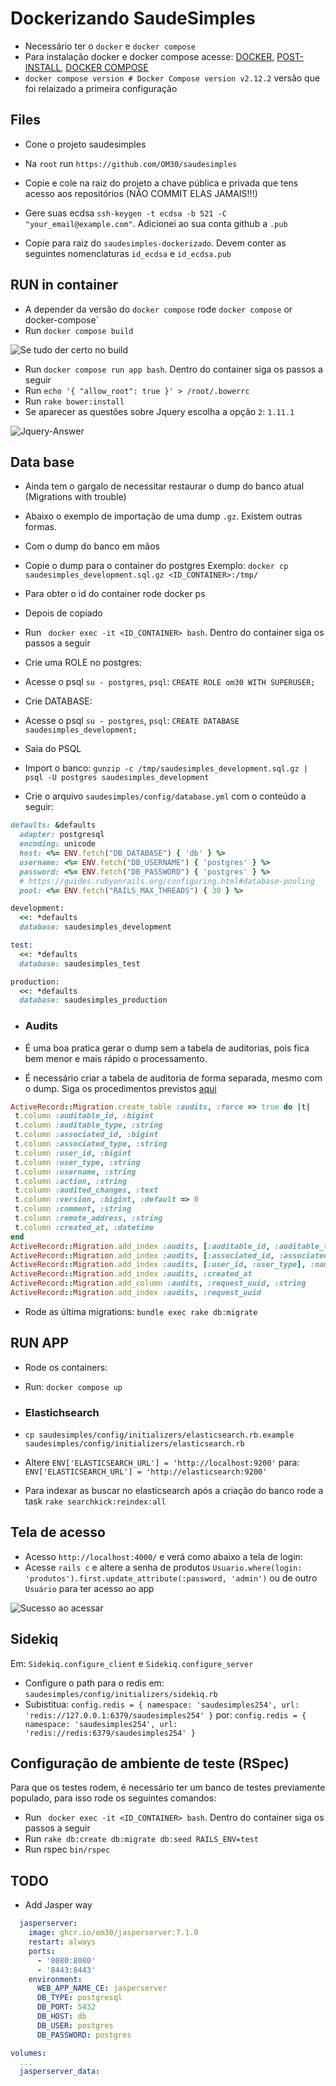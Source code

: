 # Dockerizando SaudeSimples

- Necessário ter o `docker` e `docker compose`
- Para instalação docker e docker compose acesse: [DOCKER](https://docs.docker.com/engine/install/ubuntu/), [POST-INSTALL](https://docs.docker.com/engine/install/linux-postinstall/), [DOCKER COMPOSE](https://docs.docker.com/compose/)
- `docker compose version # Docker Compose version v2.12.2` versão que foi relaizado a primeira configuração

## Files

- Cone o projeto saudesimples
- Na `root` run `https://github.com/OM30/saudesimples`

- Copie e cole na raiz do projeto a chave pública e privada que tens acesso aos repositórios (NÂO COMMIT ELAS JAMAIS!!!)
- Gere suas ecdsa `ssh-keygen -t ecdsa -b 521 -C "your_email@example.com"`. Adicionei ao sua conta github a `.pub`
- Copie para raiz do `saudesimples-dockerizado`. Devem conter as seguintes nomenclaturas `id_ecdsa` e `id_ecdsa.pub`

## RUN in container

 - A depender da versão do `docker compose` rode `docker compose` or ` `docker-compose`
 - Run `docker compose build`

 ![Se tudo der certo no build](docs/images/docker-sucess.png)

 - Run `docker compose run app bash`. Dentro do container siga os passos a seguir
 - Run `echo '{ "allow_root": true }' > /root/.bowerrc`
 - Run `rake bower:install`
 - Se aparecer as questões sobre Jquery escolha a opção `2`: `1.11.1`

 ![Jquery-Answer](docs/images/jquery-ask.png)

## Data base

 - Ainda tem o gargalo de necessitar restaurar o dump do banco atual (Migrations with trouble)

 - Abaixo o exemplo de importação de uma dump `.gz`. Existem outras formas.

 - Com o dump do banco em mãos
 - Copie o dump para o container do postgres Exemplo: `docker cp saudesimples_development.sql.gz <ID_CONTAINER>:/tmp/`
 - Para obter o id do container rode docker ps
 - Depois de copiado

 - Run ` docker exec -it <ID_CONTAINER> bash`. Dentro do container siga os passos a seguir
 - Crie uma ROLE no postgres:
 - Acesse o psql `su - postgres`, `psql`: `CREATE ROLE om30 WITH SUPERUSER;`
 - Crie DATABASE:
 - Acesse o psql `su - postgres`, `psql`: `CREATE DATABASE saudesimples_development;`
 - Saia do PSQL
 - Import o banco: `gunzip -c /tmp/saudesimples_development.sql.gz | psql -U postgres saudesimples_development`

 - Crie o arquivo `saudesimples/config/database.yml` com o conteúdo a seguir:

```ruby
defaults: &defaults
  adapter: postgresql
  encoding: unicode
  host: <%= ENV.fetch("DB_DATABASE") { 'db' } %>
  username: <%= ENV.fetch("DB_USERNAME") { 'postgres' } %>
  password: <%= ENV.fetch("DB_PASSWORD") { 'postgres' } %>
  # https://guides.rubyonrails.org/configuring.html#database-pooling
  pool: <%= ENV.fetch("RAILS_MAX_THREADS") { 30 } %>

development:
  <<: *defaults
  database: saudesimples_development

test:
  <<: *defaults
  database: saudesimples_test

production:
  <<: *defaults
  database: saudesimples_production
```

 - ### Audits

 - É uma boa pratica gerar o dump sem a tabela de auditorias, pois fica bem menor e mais rápido o processamento.

 - É necessário criar a tabela de auditoria de forma separada, mesmo com o dump. Siga os procedimentos previstos [aqui](https://github.com/OM30/saudesimples/wiki/Criar-tabela-Audits)

 ```ruby
 ActiveRecord::Migration.create_table :audits, :force => true do |t|
  t.column :auditable_id, :bigint
  t.column :auditable_type, :string
  t.column :associated_id, :bigint
  t.column :associated_type, :string
  t.column :user_id, :bigint
  t.column :user_type, :string
  t.column :username, :string
  t.column :action, :string
  t.column :audited_changes, :text
  t.column :version, :bigint, :default => 0
  t.column :comment, :string
  t.column :remote_address, :string
  t.column :created_at, :datetime
end
ActiveRecord::Migration.add_index :audits, [:auditable_id, :auditable_type], :name => 'auditable_index'
ActiveRecord::Migration.add_index :audits, [:associated_id, :associated_type], :name => 'associated_index'
ActiveRecord::Migration.add_index :audits, [:user_id, :user_type], :name => 'user_index'
ActiveRecord::Migration.add_index :audits, :created_at
ActiveRecord::Migration.add_column :audits, :request_uuid, :string
ActiveRecord::Migration.add_index :audits, :request_uuid
 ```

 - Rode as última migrations: `bundle exec rake db:migrate`

## RUN APP

 - Rode os containers:
 - Run: `docker compose up`
 - ### Elastichsearch

 - `cp saudesimples/config/initializers/elasticsearch.rb.example saudesimples/config/initializers/elasticsearch.rb`
 - Altere `ENV['ELASTICSEARCH_URL'] = 'http://localhost:9200'` para: `ENV['ELASTICSEARCH_URL'] = 'http://elasticsearch:9200'`
 - Para indexar as buscar no elasticsearch após a criação do banco rode a task `rake searchkick:reindex:all`

 ## Tela de acesso

 - Acesso `http://localhost:4000/` e verá como abaixo a tela de login:
 - Acesse `rails c` e altere a senha de produtos `Usuario.where(login: 'produtos').first.update_attribute(:password, 'admin')` ou de outro `Usuário` para ter acesso ao app

 ![Sucesso ao acessar](docs/images/login-success.png)

 ## Sidekiq

 Em: `Sidekiq.configure_client` e `Sidekiq.configure_server`
 - Configure o path para o redis em: `saudesimples/config/initializers/sidekiq.rb`
 - Subistitua: `config.redis = { namespace: 'saudesimples254', url: 'redis://127.0.0.1:6379/saudesimples254' }` por:
 `config.redis = { namespace: 'saudesimples254', url: 'redis://redis:6379/saudesimples254' }`


## Configuração de ambiente de teste (RSpec)

Para que os testes rodem, é necessário ter um banco de testes previamente populado, para isso rode os seguintes
comandos:

- Run ` docker exec -it <ID_CONTAINER> bash`. Dentro do container siga os passos a seguir
- Run `rake db:create db:migrate db:seed RAILS_ENV=test`
- Run rspec `bin/rspec`


## TODO

- Add Jasper way

```yml
  jasperserver:
    image: ghcr.io/om30/jasperserver:7.1.0
    restart: always
    ports:
      - '8080:8080'
      - '8443:8443'
    environment:
      WEB_APP_NAME_CE: jasperserver
      DB_TYPE: postgresql
      DB_PORT: 5432
      DB_HOST: db
      DB_USER: postgres
      DB_PASSWORD: postgres

volumes:
  ...
  jasperserver_data:
```
